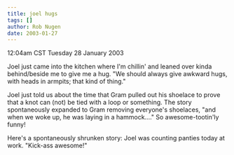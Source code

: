 ```yaml
---
title: joel hugs
tags: []
author: Rob Nugen
date: 2003-01-27
---
```


<p class=date>12:04am CST Tuesday 28 January 2003</p>

<p>Joel just came into the kitchen where I'm chillin' and leaned over
kinda behind/beside me to give me a hug. "We should always give
awkward hugs, with heads in armpits; that kind of thing."</p>

<p>Joel just told us about the time that Gram pulled out his shoelace
to prove that a knot can (not) be tied with a loop or something.  The
story spontaneously expanded to Gram removing everyone's shoelaces,
"and when we woke up, he was laying in a hammock...."  So
awesome-tootin'ly funny!</p>

<p>Here's a spontaneously shrunken story: Joel was counting panties
today at work.  "Kick-ass awesome!"</p>

